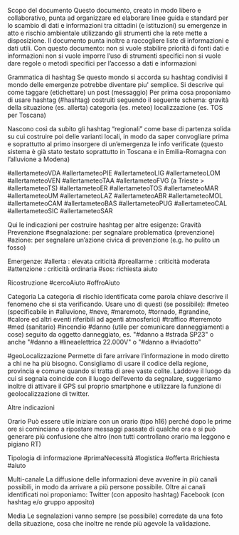 Scopo del documento
Questo documento, creato in modo libero e collaborativo, punta ad organizzare ed elaborare linee guida e standard per lo scambio di dati e informazioni tra cittadini (e istituzioni) su emergenze in atto e rischio ambientale utilizzando gli strumenti che la rete mette a disposizione.
Il documento punta inoltre a raccogliere liste di informazioni e dati utili.
Con questo documento:
non si vuole stabilire priorità di fonti dati e informazioni
non si vuole imporre l’uso di strumenti specifici 
non si vuole dare regole o metodi specifici per l’accesso a dati e informazioni

Grammatica di hashtag 
Se questo mondo si accorda su hashtag condivisi il mondo delle emergenze potrebbe diventare piu' semplice.
Si descrive qui come taggare (etichettare) un post (messaggio)
Per prima cosa proponiamo di usare hashtag (#hashtag) costruiti seguendo il seguente schema:
gravità della situazione (es. allerta)
categoria (es. meteo)
localizzazione (es. TOS per Toscana)

Nascono così da subito gli hashtag “regionali” come base di partenza solida su cui costruire poi delle varianti locali, in modo da saper convogliare prima e soprattutto al primo insorgere di un’emergenza le info verificate (questo sistema è già stato testato soprattutto in Toscana e in Emilia-Romagna con l’alluvione a Modena) 

#allertameteoVDA
#allertameteoPIE
#allertameteoLIG
#allertameteoLOM
#allertameteoVEN
#allertameteoTAA
#allertameteoFVG (a Trieste > #allertameteoTS)
#allertameteoER
#allertameteoTOS
#allertameteoMAR
#allertameteoUM
#allertameteoLAZ
#allertameteoABR
#allertameteoMOL
#allertameteoCAM
#allertameteoBAS
#allertameteoPUG
#allertameteoCAL
#allertameteoSIC
#allertameteoSAR

Qui le indicazioni per costruire hashtag per altre esigenze:
Gravità
Prevenzione
#segnalazione: per segnalare problematica (prevenzione)
#azione: per segnalare un’azione civica di prevenzione (e.g. ho pulito un fosso)

Emergenze:
#allerta : elevata criticità
#preallarme : criticità moderata
#attenzione : criticità ordinaria
#sos: richiesta aiuto

Ricostruzione
#cercoAiuto
#offroAiuto


Categoria
La categoria di rischio identificata come parola chiave descrive il fenomeno che si sta verificando. Usare uno di questi (se possibile):
#meteo (specificabile in #alluvione, #neve, #maremoto, #tornado, #grandine, #calore ed altri eventi riferibili ad agenti atmosferici)
#traffico
#terremoto
#med (sanitario)
#incendio
#danno (utile per comunicare danneggiamenti a cose) seguito da oggetto danneggiato, es. "#danno a #strada SP23" o anche "#danno a #lineaelettrica 22.000V" o "#danno a #viadotto" 

#geoLocalizzazione
Permette di fare arrivare l’informazione in modo diretto a chi ne ha più bisogno.
Consigliamo di usare il codice della regione, provincia e comune quando si tratta di aree vaste colite.
Laddove il luogo da cui si segnala coincide con il luogo dell’evento da segnalare, suggeriamo inoltre di attivare il GPS sul proprio smartphone e utilizzare la funzione di geolocalizzazione di twitter.


Altre indicazioni

Orario
Può essere utile iniziare con un orario (tipo h16) perché dopo le prime ore si cominciano a ripostare messaggi passate di qualche ora e si può generare più confusione che altro (non tutti controllano orario ma leggono e pigiano RT)

Tipologia di informazione
#primaNecessità
#logistica
#offerta
#richiesta
#aiuto

Multi-canale
La diffusione delle informazioni deve avvenire in più canali possibili, in modo da arrivare a più persone possibile.
Oltre ai canali identificati noi proponiamo:
Twitter (con apposito hashtag)
Facebook (con hashtag e/o gruppo apposito)

Media
Le segnalazioni vanno sempre (se possibile) corredate da una foto della situazione, cosa che inoltre ne rende più agevole la validazione.
